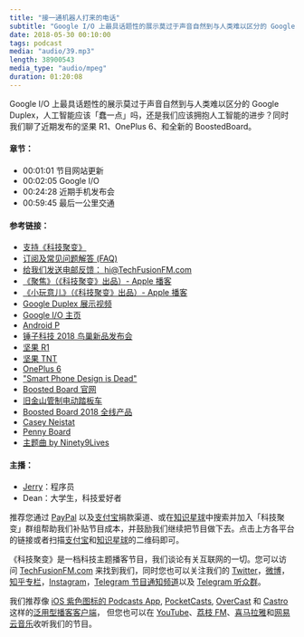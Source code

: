 ```yaml
---
title: "接一通机器人打来的电话"
subtitle: "Google I/O 上最具话题性的展示莫过于声音自然到与人类难以区分的 Google Duplex，人工智能应该「蠢一点」吗，还是我们应该拥抱人工智能的进步？同时我们聊了近期发布的坚果 R1、OnePlus 6、和全新的 BoostedBoard。"
date: 2018-05-30 00:10:00
tags: podcast
media: "audio/39.mp3"
length: 38900543 
media_type: "audio/mpeg"
duration: 01:20:08
---
```


Google I/O 上最具话题性的展示莫过于声音自然到与人类难以区分的 Google Duplex，人工智能应该「蠢一点」吗，还是我们应该拥抱人工智能的进步？同时我们聊了近期发布的坚果 R1、OnePlus 6、和全新的 BoostedBoard。

#### 章节：

- 00:01:01 节目网站更新
- 00:02:05 Google I/O
- 00:24:28 近期手机发布会
- 00:59:45 最后一公里交通

#### 参考链接：

- [支持《科技聚变》](https://techfusionfm.com/donate)
- [订阅及常见问题解答 (FAQ)](https://techfusionfm.com/faq)
- [给我们发送电邮反馈： hi@TechFusionFM.com](mailto:hi@techfusionfm.com)
- [《聚焦》（《科技聚变》出品）- Apple 播客](https://itunes.apple.com/cn/podcast/id1381044925)
- [《小玩意儿》（《科技聚变》出品）- Apple 播客](https://itunes.apple.com/cn/podcast/id1381045277/) 
- [Google Duplex 展示视频](https://www.youtube.com/watch?v=bd1mEm2Fy08)
- [Google I/O 主页](https://events.google.com/io/)
- [Android P](https://developer.android.com/preview/)
- [锤子科技 2018 鸟巢新品发布会](https://www.smartisan.com/release)
- [坚果 R1](https://www.smartisan.com/r1/overview)
- [坚果 TNT](https://www.smartisan.com/tnt/overview)
- [OnePlus 6](https://www.oneplus.com/6)
- ["Smart Phone Design is Dead"](https://www.youtube.com/watch?v=sYvH7Y16iUM)
- [Boosted Board 官网](https://boostedboards.com)
- [旧金山管制电动踏板车](https://techcrunch.com/2018/03/28/san-francisco-will-regulate-electric-scooter-sharing/)
- [Boosted Board 2018 全线产品](https://buy.boostedboards.com/boards)
- [Casey Neistat](https://www.caseyneistat.com)
- [Penny Board](http://www.pennyskateboards.com/)
- [主题曲 by Ninety9Lives](http://99l.tv/BleedingThroughYU)

#### 主播：

- [Jerry](https://twitter.com/jerryfzhang)：程序员
- Dean：大学生，科技爱好者

推荐您通过 [PayPal](https://paypal.me/techfusionfm/5) 以及[支付宝](HTTPS://QR.ALIPAY.COM/FKX09288AJOENI0MVZXM12)捐款渠道、或在[知识星球](https://www.xiaomiquan.com)中搜索并加入「科技聚变」群组帮助我们补贴节目成本，并鼓励我们继续把节目做下去。点击上方各平台的链接或者扫描[支付宝](https://techfusionfm.com/images/QR.JPG)和[知识星球](https://t.zsxq.com/IEmEM3f)的二维码即可。

《科技聚变》是一档科技主题播客节目，我们谈论有关互联网的一切。您可以访问 [TechFusionFM.com](https://TechFusionFM.com) 来找到我们，同时您也可以关注我们的 [Twitter](http://twitter.com/TechFusionFM)，[微博](http://weibo.com/TechFusionFM)，[知乎专栏](https://zhuanlan.zhihu.com/TechFusion)，[Instagram](http://instagram.com/TechFusionFM)，[Telegram 节目通知频道](https://t.me/TechFusionFM)以及 [Telegram 听众群](https://t.me/TechFusionChat)。

我们推荐像 [iOS 紫色图标的 Podcasts App](https://itunes.apple.com/cn/podcast/id1202658654), [PocketCasts](http://pca.st/podcast/28fcd200-cc7c-0134-10da-25324e2a541d), [OverCast](https://overcast.fm) 和 [Castro](http://supertop.co/castro/) 这样的[泛用型播客客户端](https://techfusionfm.com/faq)， 但您也可以在 [YouTube](https://www.youtube.com/channel/UC6uvHf21Tjm5lepw6P2Ki-Q)、[荔枝 FM](https://www.lizhi.fm/1494013/)、[喜马拉雅](http://www.ximalaya.com/72456289/album/6648521)和[网易云音乐](http://music.163.com/#/djradio?id=347498120)收听我们的节目。
